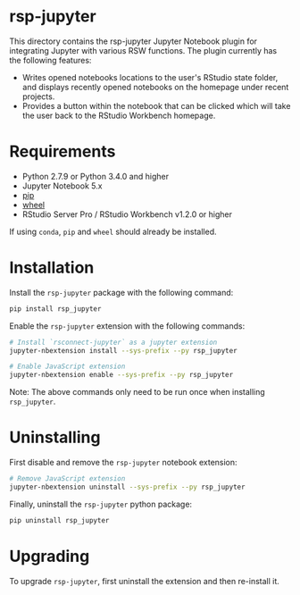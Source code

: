 rsp-jupyter
===========

This directory contains the rsp-jupyter Jupyter Notebook plugin for integrating Jupyter with various RSW functions. The plugin currently has the following features:

* Writes opened notebooks locations to the user's RStudio state folder, and displays recently opened notebooks on the homepage under recent projects.
* Provides a button within the notebook that can be clicked which will take the user back to the RStudio Workbench homepage.

# Requirements

- Python 2.7.9 or Python 3.4.0 and higher
- Jupyter Notebook 5.x
- [pip](https://pypi.org/project/pip/)
- [wheel](https://pypi.org/project/wheel/)
- RStudio Server Pro / RStudio Workbench v1.2.0 or higher

If using `conda`, `pip` and `wheel` should already be installed.

# Installation

Install the `rsp-jupyter` package with the following command:

```bash
pip install rsp_jupyter
```

Enable the `rsp-jupyter` extension with the following commands:

```bash
# Install `rsconnect-jupyter` as a jupyter extension
jupyter-nbextension install --sys-prefix --py rsp_jupyter

# Enable JavaScript extension
jupyter-nbextension enable --sys-prefix --py rsp_jupyter
```

Note: The above commands only need to be run once when installing
`rsp_jupyter`.

# Uninstalling

First disable and remove the `rsp-jupyter` notebook extension:

```bash
# Remove JavaScript extension
jupyter-nbextension uninstall --sys-prefix --py rsp_jupyter
```

Finally, uninstall the `rsp-jupyter` python package:

```bash
pip uninstall rsp_jupyter
```

# Upgrading

To upgrade `rsp-jupyter`, first uninstall the extension and then re-install it.

